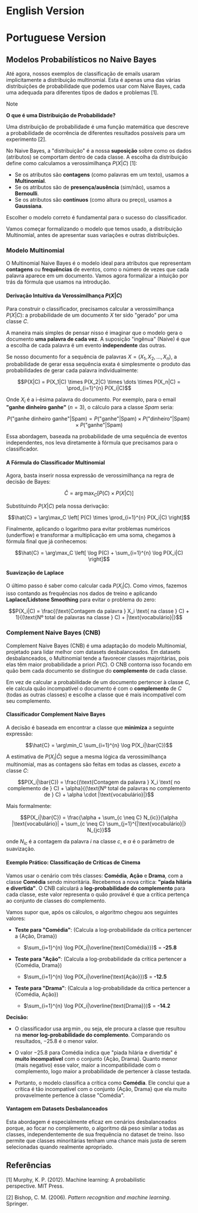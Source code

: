 # English Version

# Portuguese Version

## **Modelos Probabilísticos no Naive Bayes**

Até agora, nossos exemplos de classificação de emails usaram implicitamente a distribuição multinomial. Esta é apenas uma das várias distribuições de probabilidade que podemos usar com Naive Bayes, cada uma adequada para diferentes tipos de dados e problemas [1].

> [!NOTE]
> **O que é uma Distribuição de Probabilidade?**
> 
> Uma distribuição de probabilidade é uma função matemática que descreve a probabilidade de ocorrência de diferentes resultados possíveis para um experimento [2].
>
> No Naive Bayes, a "distribuição" é a nossa **suposição** sobre como os dados (atributos) se comportam dentro de cada classe. A escolha da distribuição define como calculamos a verossimilhança $P(X|C)$ [1]:
> - Se os atributos são **contagens** (como palavras em um texto), usamos a **Multinomial**.
> - Se os atributos são de **presença/ausência** (sim/não), usamos a **Bernoulli**.
> - Se os atributos são **contínuos** (como altura ou preço), usamos a **Gaussiana**.
>
> Escolher o modelo correto é fundamental para o sucesso do classificador.

Vamos começar formalizando o modelo que temos usado, a distribuição Multinomial, antes de apresentar suas variações e outras distribuições.

### Modelo Multinomial

O Multinomial Naive Bayes é o modelo ideal para atributos que representam **contagens** ou **frequências** de eventos, como o número de vezes que cada palavra aparece em um documento. Vamos agora formalizar a intuição por trás da fórmula que usamos na introdução.

#### Derivação Intuitiva da Verossimilhança $P(X|C)$

Para construir o classificador, precisamos calcular a verossimilhança $P(X|C)$: a probabilidade de um documento $X$ ter sido "gerado" por uma classe $C$.

A maneira mais simples de pensar nisso é imaginar que o modelo gera o documento **uma palavra de cada vez**. A suposição "ingênua" (Naive) é que a escolha de cada palavra é um evento **independente** das outras.

Se nosso documento for a sequência de palavras $X = (X_1, X_2, ..., X_n)$, a probabilidade de gerar essa sequência exata é simplesmente o produto das probabilidades de gerar cada palavra individualmente:

$$P(X|C) = P(X_1|C) \times P(X_2|C) \times \dots \times P(X_n|C) = \prod_{i=1}^{n} P(X_i|C)$$

Onde $X_i$ é a i-ésima palavra do documento. Por exemplo, para o email **"ganhe dinheiro ganhe"** ($n=3$), o cálculo para a classe *Spam* seria:

$$P(\text{"ganhe dinheiro ganhe"}|\text{Spam}) = P(\text{"ganhe"}|\text{Spam}) \times P(\text{"dinheiro"}|\text{Spam}) \times P(\text{"ganhe"}|\text{Spam})$$

Essa abordagem, baseada na probabilidade de uma sequência de eventos independentes, nos leva diretamente à fórmula que precisamos para o classificador.


#### A Fórmula do Classificador Multinomial

Agora, basta inserir nossa expressão de verossimilhança na regra de decisão de Bayes:

$$\hat{C} = \arg\max_C \left[ P(C) \times P(X|C) \right]$$

Substituindo $P(X|C)$ pela nossa derivação:

$$\hat{C} = \arg\max_C \left[ P(C) \times \prod_{i=1}^{n} P(X_i|C) \right]$$

Finalmente, aplicando o logaritmo para evitar problemas numéricos (underflow) e transformar a multiplicação em uma soma, chegamos à fórmula final que já conhecemos:

$$\hat{C} = \arg\max_C \left[ \log P(C) + \sum_{i=1}^{n} \log P(X_i|C) \right]$$

#### Suavização de Laplace

O último passo é saber como calcular cada $P(X_i|C)$. Como vimos, fazemos isso contando as frequências nos dados de treino e aplicando **Laplace/Lidstone Smoothing** para evitar o problema do zero:

$$P(X_i|C) = \frac{(\text{Contagem da palavra } X_i \text{ na classe } C) + 1}{(\text{Nº total de palavras na classe } C) +  |\text{vocabulário}|}$$


### Complement Naive Bayes (CNB)

Complement Naive Bayes (CNB) é uma adaptação do modelo Multinomial, projetado para lidar melhor com datasets desbalanceados. Em datasets desbalanceados, o Multinomial tende a favorecer classes majoritárias, pois elas têm maior probabilidade a priori $P(C)$. O CNB contorna isso focando em quão bem cada documento se distingue do **complemento** de cada classe.

Em vez de calcular a probabilidade de um documento pertencer à classe $C$, ele calcula quão incompatível o documento é com o **complemento** de $C$ (todas as outras classes) e escolhe a classe que é mais incompatível com seu complemento.

#### Classificador Complement Naive Bayes

A decisão é baseada em encontrar a classe que **minimiza** a seguinte expressão:

$$\hat{C} = \arg\min_C \sum_{i=1}^{n} \log P(X_i|\bar{C})$$

A estimativa de $P(X_i|\bar{C})$ segue a mesma lógica da verossimilhança multinomial, mas as contagens são feitas em todas as classes, *exceto* a classe $C$:

$$P(X_i|\bar{C}) = \frac{(\text{Contagem da palavra } X_i \text{ no complemento de } C) + \alpha}{(\text{Nº total de palavras no complemento de } C) + \alpha \cdot |\text{vocabulário}|}$$

Mais formalmente:

$$P(X_i|\bar{C}) = \frac{\alpha + \sum_{c \neq C} N_{ic}}{\alpha |\text{vocabulário}| + \sum_{c \neq C} \sum_{j=1}^{|\text{vocabulário}|} N_{jc}}$$

onde $N_{ic}$ é a contagem da palavra $i$ na classe $c$, e $\alpha$ é o parâmetro de suavização.

#### Exemplo Prático: Classificação de Críticas de Cinema

Vamos usar o cenário com três classes: **Comédia**, **Ação** e **Drama**, com a classe **Comédia** sendo minoritária. Recebemos a nova crítica: **"piada hilária e divertida"**. O CNB calculará a **log-probabilidade do complemento** para cada classe, este valor representa o quão provável é que a crítica pertença ao conjunto de classes do complemento.

Vamos supor que, após os cálculos, o algoritmo chegou aos seguintes valores:

* **Teste para "Comédia"**: (Calcula a log-probabilidade da crítica pertencer a {Ação, Drama})
    * $\sum_{i=1}^{n} \log P(X_i|\overline{\text{Comédia}})$ = **-25.8**

* **Teste para "Ação"**: (Calcula a log-probabilidade da crítica pertencer a {Comédia, Drama})
    * $\sum_{i=1}^{n} \log P(X_i|\overline{\text{Ação}})$ = **-12.5**

* **Teste para "Drama"**: (Calcula a log-probabilidade da crítica pertencer a {Comédia, Ação})
    * $\sum_{i=1}^{n} \log P(X_i|\overline{\text{Drama}})$ = **-14.2**

**Decisão:**

- O classificador usa $\arg\min$, ou seja, ele procura a classe que resultou na **menor log-probabilidade do complemento**. Comparando os resultados, $-25.8$ é o menor valor.

- O valor $-25.8$ para Comédia indica que "piada hilária e divertida" é **muito incompatível** com o conjunto {Ação, Drama}. Quanto menor (mais negativo) esse valor, maior a incompatibilidade com o complemento, logo maior a probabilidade de pertencer à classe testada.

- Portanto, o modelo classifica a crítica como **Comédia**. Ele conclui que a crítica é tão incompatível com o conjunto {Ação, Drama} que ela muito provavelmente pertence à classe "Comédia".

#### Vantagem em Datasets Desbalanceados

Esta abordagem é especialmente eficaz em cenários desbalanceados porque, ao focar no complemento, o algoritmo dá peso similar a todas as classes, independentemente de sua frequência no dataset de treino. Isso permite que classes minoritárias tenham uma chance mais justa de serem selecionadas quando realmente apropriado.

## Referências

[1] Murphy, K. P. (2012). Machine learning: A probabilistic perspective. MIT Press.

[2] Bishop, C. M. (2006). *Pattern recognition and machine learning*. Springer.
